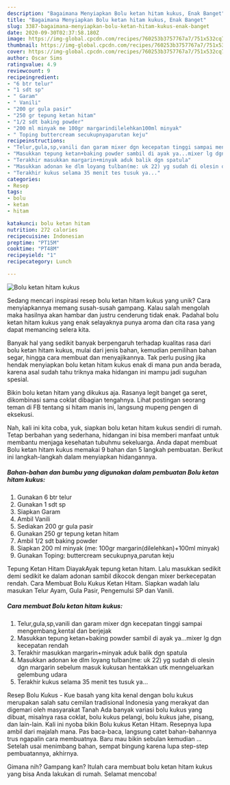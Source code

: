 ```yaml
---
description: "Bagaimana Menyiapkan Bolu ketan hitam kukus, Enak Banget"
title: "Bagaimana Menyiapkan Bolu ketan hitam kukus, Enak Banget"
slug: 3387-bagaimana-menyiapkan-bolu-ketan-hitam-kukus-enak-banget
date: 2020-09-30T02:37:58.180Z
image: https://img-global.cpcdn.com/recipes/760253b3757767a7/751x532cq70/bolu-ketan-hitam-kukus-foto-resep-utama.jpg
thumbnail: https://img-global.cpcdn.com/recipes/760253b3757767a7/751x532cq70/bolu-ketan-hitam-kukus-foto-resep-utama.jpg
cover: https://img-global.cpcdn.com/recipes/760253b3757767a7/751x532cq70/bolu-ketan-hitam-kukus-foto-resep-utama.jpg
author: Oscar Sims
ratingvalue: 4.9
reviewcount: 9
recipeingredient:
- "6 btr telur"
- "1 sdt sp"
- " Garam"
- " Vanili"
- "200 gr gula pasir"
- "250 gr tepung ketan hitam"
- "1/2 sdt baking powder"
- "200 ml minyak me 100gr margarindilelehkan100ml minyak"
- " Toping buttercream secukupnyaparutan keju"
recipeinstructions:
- "Telur,gula,sp,vanili dan garam mixer dgn kecepatan tinggi sampai mengembang,kental dan berjejak"
- "Masukkan tepung ketan+baking powder sambil di ayak ya...mixer lg dgn kecepatan rendah"
- "Terakhir masukkan margarin+minyak aduk balik dgn spatula"
- "Masukkan adonan ke dlm loyang tulban(me: uk 22) yg sudah di olesin dgn margarin sebelum masuk kukusan hentakkan utk menngeluarkan gelembung udara"
- "Terakhir kukus selama 35 menit tes tusuk ya..."
categories:
- Resep
tags:
- bolu
- ketan
- hitam

katakunci: bolu ketan hitam 
nutrition: 272 calories
recipecuisine: Indonesian
preptime: "PT15M"
cooktime: "PT48M"
recipeyield: "1"
recipecategory: Lunch

---
```



![Bolu ketan hitam kukus](https://img-global.cpcdn.com/recipes/760253b3757767a7/751x532cq70/bolu-ketan-hitam-kukus-foto-resep-utama.jpg)

Sedang mencari inspirasi resep bolu ketan hitam kukus yang unik? Cara menyiapkannya memang susah-susah gampang. Kalau salah mengolah maka hasilnya akan hambar dan justru cenderung tidak enak. Padahal bolu ketan hitam kukus yang enak selayaknya punya aroma dan cita rasa yang dapat memancing selera kita.

Banyak hal yang sedikit banyak berpengaruh terhadap kualitas rasa dari bolu ketan hitam kukus, mulai dari jenis bahan, kemudian pemilihan bahan segar, hingga cara membuat dan menyajikannya. Tak perlu pusing jika hendak menyiapkan bolu ketan hitam kukus enak di mana pun anda berada, karena asal sudah tahu triknya maka hidangan ini mampu jadi suguhan spesial.

Bikin bolu ketan hitam yang dikukus aja. Rasanya legit banget ga seret, dikombinasi sama coklat dibagian tengahnya. Lihat postingan seorang teman di FB tentang si hitam manis ini, langsung mupeng pengen di eksekusi.


Nah, kali ini kita coba, yuk, siapkan bolu ketan hitam kukus sendiri di rumah. Tetap berbahan yang sederhana, hidangan ini bisa memberi manfaat untuk membantu menjaga kesehatan tubuhmu sekeluarga. Anda dapat membuat Bolu ketan hitam kukus memakai 9 bahan dan 5 langkah pembuatan. Berikut ini langkah-langkah dalam menyiapkan hidangannya.

<!--inarticleads1-->

##### Bahan-bahan dan bumbu yang digunakan dalam pembuatan Bolu ketan hitam kukus:

1. Gunakan 6 btr telur
1. Gunakan 1 sdt sp
1. Siapkan  Garam
1. Ambil  Vanili
1. Sediakan 200 gr gula pasir
1. Gunakan 250 gr tepung ketan hitam
1. Ambil 1/2 sdt baking powder
1. Siapkan 200 ml minyak (me: 100gr margarin(dilelehkan)+100ml minyak)
1. Gunakan  Toping: buttercream secukupnya,parutan keju


Tepung Ketan Hitam DiayakAyak tepung ketan hitam. Lalu masukkan sedikit demi sedikit ke dalam adonan sambil dikocok dengan mixer berkecepatan rendah. Cara Membuat Bolu Kukus Ketan Hitam. Siapkan wadah lalu masukan Telur Ayam, Gula Pasir, Pengemulsi SP dan Vanili. 

<!--inarticleads2-->

##### Cara membuat Bolu ketan hitam kukus:

1. Telur,gula,sp,vanili dan garam mixer dgn kecepatan tinggi sampai mengembang,kental dan berjejak
1. Masukkan tepung ketan+baking powder sambil di ayak ya...mixer lg dgn kecepatan rendah
1. Terakhir masukkan margarin+minyak aduk balik dgn spatula
1. Masukkan adonan ke dlm loyang tulban(me: uk 22) yg sudah di olesin dgn margarin sebelum masuk kukusan hentakkan utk menngeluarkan gelembung udara
1. Terakhir kukus selama 35 menit tes tusuk ya...


Resep Bolu Kukus - Kue basah yang kita kenal dengan bolu kukus merupakan salah satu cemilan tradisional Indonesia yang merakyat dan digemari oleh masyarakat Tanah Ada banyak variasi bolu kukus yang dibuat, misalnya rasa coklat, bolu kukus pelangi, bolu kukus jahe, pisang, dan lain-lain. Kali ini nyoba bikin Bolu kukus Ketan Hitam. Resepnya lupa ambil dari majalah mana. Pas baca-baca, langsung catet bahan-bahannya trus ngapalin cara membuatnya. Baru mau bikin sebulan kemudian … Setelah usai menimbang bahan, sempat bingung karena lupa step-step pembuatannya, akhirnya. 

Gimana nih? Gampang kan? Itulah cara membuat bolu ketan hitam kukus yang bisa Anda lakukan di rumah. Selamat mencoba!
